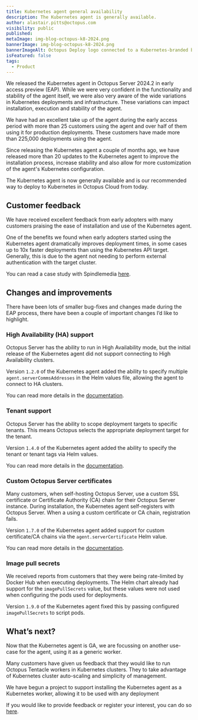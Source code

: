 ```yaml
---
title: Kubernetes agent general availability
description: The Kubernetes agent is generally available.
author: alastair.pitts@octopus.com
visibility: public
published: 
metaImage: img-blog-octopus-k8-2024.png
bannerImage: img-blog-octopus-k8-2024.png
bannerImageAlt: Octopus Deploy logo connected to a Kubernetes-branded box with an Octopus logo in it.
isFeatured: false
tags: 
  - Product
---
```


We released the Kubernetes agent in Octopus Server 2024.2 in early access preview (EAP). While we were very confident in the functionality and stability of the agent itself, we were also very aware of the wide variations in Kubernetes deployments and infrastructure. These variations can impact installation, execution and stability of the agent.

We have had an excellent take up of the agent during the early access period with more than 25 customers using the agent and over half of them using it for production deployments. These customers have made more than 225,000 deployments using the agent.

Since releasing the Kubernetes agent a couple of months ago, we have released more than 20 updates to the Kubernetes agent to improve the installation process, increase stability and also allow for more customization of the agent's Kubernetes configuration.

The Kubernetes agent is now generally available and is our recommended way to deploy to Kubernetes in Octopus Cloud from today.

## Customer feedback

We have received excellent feedback from early adopters with many customers praising the ease of installation and use of the Kubernetes agent.

One of the benefits we found when early adopters started using the Kubernetes agent  dramatically improves deployment times, in some cases up to 10x faster deployments than using the Kubernetes API target. Generally, this is due to the agent not needing to perform external authentication with the target cluster.

You can read a case study with Spindlemedia [here](https://octopus.com/company/customers/casestudies/spindlemedia).

## Changes and improvements

There have been lots of smaller bug-fixes and changes made during the EAP process, there have been a couple of important changes I’d like to highlight.

### High Availability (HA) support

Octopus Server has the ability to run in High Availability mode, but the initial release of the Kubernetes agent did not support connecting to High Availability clusters.

Version `1.2.0` of the Kubernetes agent added the ability to specify multiple `agent.serverCommsAddresses` in the Helm values file, allowing the agent to connect to HA clusters.

You can read more details in the [documentation](https://octopus.com/docs/infrastructure/deployment-targets/kubernetes/kubernetes-agent/ha-cluster-support).

### Tenant support

Octopus Server has the ability to scope deployment targets to specific tenants. This means Octopus selects the appropriate deployment target for the tenant.

Version `1.4.0` of the Kubernetes agent added the ability to specify the tenant or tenant tags via Helm values.

You can read more details in the [documentation](https://octopus.com/docs/infrastructure/deployment-targets/kubernetes/kubernetes-agent#configuring-the-agent-with-tenants).

### Custom Octopus Server certificates

Many customers, when self-hosting Octopus Server, use a custom SSL certificate or Certificate Authority (CA) chain for their Octopus Server instance. During installation, the Kubernetes agent self-registers with Octopus Server. When a using a custom certificate  or CA chain, registration fails.

Version `1.7.0` of the Kubernetes agent added support for custom certificate/CA chains via the `agent.serverCertificate` Helm value.

You can read more details in the [documentation](https://octopus.com/docs/infrastructure/deployment-targets/kubernetes/kubernetes-agent#trusting-custominternal-octopus-server-certificates).

### Image pull secrets

We received reports from customers that they were being rate-limited by Docker Hub when executing deployments. The Helm chart already had support for the `imagePullSecrets` value, but these values were not used when configuring the pods used for deployments.

Version `1.9.0` of the Kubernetes agent fixed this by passing configured `imagePullSecrets` to script pods.

## What’s next?

Now that the Kubernetes agent is GA, we are focussing on another use-case for the agent, using it as a generic worker.

Many customers have given us feedback that they would like to run Octopus Tentacle workers in Kubernetes clusters. They to take advantage of Kubernetes cluster auto-scaling and simplicity of management.

We have begun a project to support installing the Kubernetes agent as a Kubernetes worker, allowing it to be used with any deployment

If you would like to provide feedback or register your interest, you can do so [here](https://roadmap.octopus.com/c/108-workers-on-kubernetes).